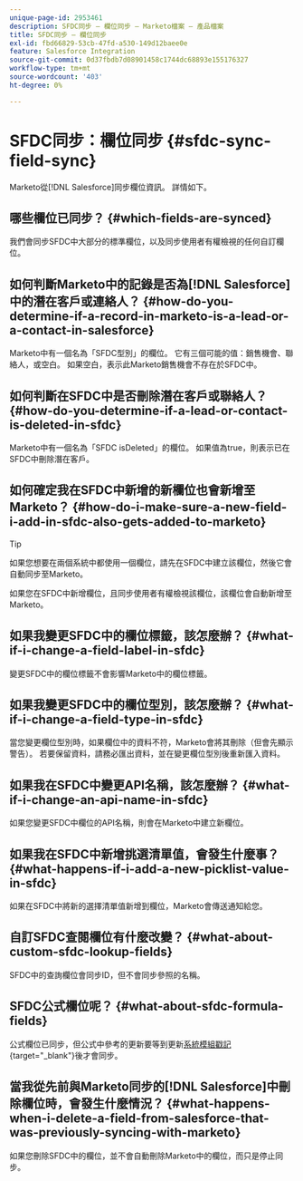 ```yaml
---
unique-page-id: 2953461
description: SFDC同步 — 欄位同步 — Marketo檔案 — 產品檔案
title: SFDC同步 — 欄位同步
exl-id: fbd66829-53cb-47fd-a530-149d12baee0e
feature: Salesforce Integration
source-git-commit: 0d37fbdb7d08901458c1744dc68893e155176327
workflow-type: tm+mt
source-wordcount: '403'
ht-degree: 0%

---
```


# SFDC同步：欄位同步 {#sfdc-sync-field-sync}

Marketo從[!DNL Salesforce]同步欄位資訊。 詳情如下。

## 哪些欄位已同步？ {#which-fields-are-synced}

我們會同步SFDC中大部分的標準欄位，以及同步使用者有權檢視的任何自訂欄位。

## 如何判斷Marketo中的記錄是否為[!DNL Salesforce]中的潛在客戶或連絡人？ {#how-do-you-determine-if-a-record-in-marketo-is-a-lead-or-a-contact-in-salesforce}

Marketo中有一個名為「SFDC型別」的欄位。 它有三個可能的值：銷售機會、聯絡人，或空白。 如果空白，表示此Marketo銷售機會不存在於SFDC中。

## 如何判斷在SFDC中是否刪除潛在客戶或聯絡人？ {#how-do-you-determine-if-a-lead-or-contact-is-deleted-in-sfdc}

Marketo中有一個名為「SFDC isDeleted」的欄位。 如果值為true，則表示已在SFDC中刪除潛在客戶。

## 如何確定我在SFDC中新增的新欄位也會新增至Marketo？ {#how-do-i-make-sure-a-new-field-i-add-in-sfdc-also-gets-added-to-marketo}

>[!TIP]
>
>如果您想要在兩個系統中都使用一個欄位，請先在SFDC中建立該欄位，然後它會自動同步至Marketo。

如果您在SFDC中新增欄位，且同步使用者有權檢視該欄位，該欄位會自動新增至Marketo。

## 如果我變更SFDC中的欄位標籤，該怎麼辦？ {#what-if-i-change-a-field-label-in-sfdc}

變更SFDC中的欄位標籤不會影響Marketo中的欄位標籤。

## 如果我變更SFDC中的欄位型別，該怎麼辦？ {#what-if-i-change-a-field-type-in-sfdc}

當您變更欄位型別時，如果欄位中的資料不符，Marketo會將其刪除（但會先顯示警告）。 若要保留資料，請務必匯出資料，並在變更欄位型別後重新匯入資料。

## 如果我在SFDC中變更API名稱，該怎麼辦？ {#what-if-i-change-an-api-name-in-sfdc}

如果您變更SFDC中欄位的API名稱，則會在Marketo中建立新欄位。

## 如果我在SFDC中新增挑選清單值，會發生什麼事？ {#what-happens-if-i-add-a-new-picklist-value-in-sfdc}

如果在SFDC中將新的選擇清單值新增到欄位，Marketo會傳送通知給您。

## 自訂SFDC查閱欄位有什麼改變？ {#what-about-custom-sfdc-lookup-fields}

SFDC中的查詢欄位會同步ID，但不會同步參照的名稱。

## SFDC公式欄位呢？ {#what-about-sfdc-formula-fields}

公式欄位已同步，但公式中參考的更新要等到更新[系統模組戳記](https://help.salesforce.com/apex/HTViewSolution?id=000193203&language=en_US){target="_blank"}後才會同步。

## 當我從先前與Marketo同步的[!DNL Salesforce]中刪除欄位時，會發生什麼情況？ {#what-happens-when-i-delete-a-field-from-salesforce-that-was-previously-syncing-with-marketo}

如果您刪除SFDC中的欄位，並不會自動刪除Marketo中的欄位，而只是停止同步。
